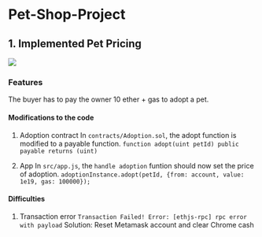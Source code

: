 # Pet-Shop-Project


## 1. Implemented Pet Pricing

![](gif/1.gif)

### Features
The buyer has to pay the owner 10 ether + gas to adopt a pet. 

#### Modifications to the code
1) Adoption contract
In `contracts/Adoption.sol`, the adopt function is modified to a payable function.
	`function adopt(uint petId) public payable returns (uint)`

2) App
In `src/app.js`, the `handle adoption` funtion should now set the price of adoption.
	`adoptionInstance.adopt(petId, {from: account, value: 1e19, gas: 100000});  `

#### Difficulties
1) Transaction error
`Transaction Failed! Error: [ethjs-rpc] rpc error with payload`
Solution: Reset Metamask account and clear Chrome cash



